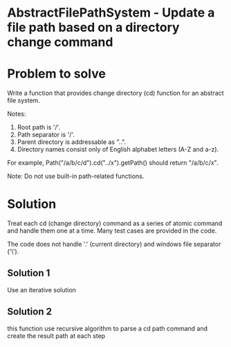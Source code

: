 # AbstractFilePathSystem - Update a file path based on a directory change command

# Problem to solve
   Write a function that provides change directory (cd) function for an
   abstract file system.

   Notes:

   1. Root path is '/'.
   2. Path separator is '/'.
   3. Parent directory is addressable as "..".
   4. Directory names consist only of English alphabet letters (A-Z and a-z).

   For example, Path("/a/b/c/d").cd("../x").getPath() should return "/a/b/c/x".

   Note: Do not use built-in path-related functions.
   
# Solution

Treat each cd (change directory) command as a series of atomic command and handle
them one at a time. Many test cases are provided in the code.

The code does not handle '.' (current directory) and windows file separator ('\\').

## Solution 1

Use an iterative solution

## Solution 2

this function use recursive algorithm to parse a cd path command and create 
the result path at each step

